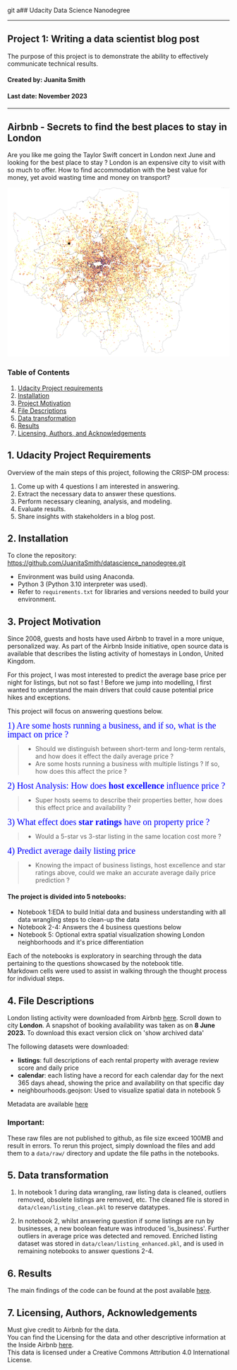 git a## Udacity Data Science Nanodegree

---
## Project 1: Writing a data scientist blog post 
The purpose of this project is to demonstrate the ability to effectively communicate technical results.

#### Created by: Juanita Smith
#### Last date: November 2023

---
 Airbnb - Secrets to find the best places to stay in London
---

Are you like me going the Taylor Swift concert in London next June and looking for the best place to stay ?
London is an expensive city to visit with so much to offer. How to find accommodation with the best value for money, yet avoid wasting time and money on transport?

<img src="project1_blog/images/summary.png" alt="drawing" width="950"/>

### Table of Contents

1. [Udacity Project requirements](#requirements)
2. [Installation](#installation)
3. [Project Motivation](#motivation)
4. [File Descriptions](#files)
5. [Data transformation](#transform)
6. [Results](#results)
7. [Licensing, Authors, and Acknowledgements](#licensing)


## 1. Udacity Project Requirements <a name="requirements"></a>

Overview of the main steps of this project, following the CRISP-DM process:

1. Come up with 4 questions I am interested in answering.
2. Extract the necessary data to answer these questions.
3. Perform necessary cleaning, analysis, and modeling.
4. Evaluate results.
5. Share insights with stakeholders in a blog post.


## 2. Installation <a name="installation"></a>

To clone the repository: https://github.com/JuanitaSmith/datascience_nanodegree.git

- Environment was build using Anaconda.
- Python 3 (Python 3.10 interpreter was used).
- Refer to `requirements.txt` for libraries and versions needed to build your environment.


## 3. Project Motivation<a name="motivation"></a>

Since 2008, guests and hosts have used Airbnb to travel in a more unique, personalized way. 
As part of the Airbnb Inside initiative, open source data is available that describes the listing activity of homestays in London, United Kingdom.

For this project, I was most interested to predict the average base price per night for listings, but not so fast ! 
Before we jump into modelling, I first wanted to understand the main drivers that could cause potential price hikes and exceptions.

This project will focus on answering questions below.  

<span style="color:blue; font-size:20px; line-height:20px; font-family: Calibri;">1) Are some hosts running a business, and if so, what is the impact on price ?</span>
>- Should we distinguish between short-term and long-term rentals, and how does it effect the daily average price ?
>- Are some hosts running a business with multiple listings ? If so, how does this affect the price ?

<span style="color:blue; font-size:20px; line-height:20px; font-family: Calibri;">2) Host Analysis: How does **host excellence** influence price ?</span>
>- Super hosts seems to describe their properties better, how does this effect price and availability ?

<span style="color:blue; font-size:20px; line-height:20px; font-family: Calibri;">3) What effect does **star ratings** have on property price ?</span>
>- Would a 5-star vs 3-star listing in the same location cost more ?

<span style="color:blue; font-size:20px; line-height:20px; font-family: Calibri;">4) Predict average daily listing price</span>
>- Knowing the impact of business listings, host excellence and star ratings above, could we make an accurate average daily price prediction ?

#### The project is divided into 5 notebooks:

- Notebook 1:EDA to build Initial data and business understanding with all data wrangling steps to clean-up the data
- Notebook 2-4: Answers the 4 business questions below
- Notebook 5: Optional extra spatial visualization showing London neighborhoods and it's price differentiation

Each of the notebooks is exploratory in searching through the data pertaining to the questions showcased by the notebook title.  
Markdown cells were used to assist in walking through the thought process for individual steps.  

## 4. File Descriptions <a name="files"></a>

London listing activity were downloaded from Airbnb [here](http://insideairbnb.com/get-the-data/). 
Scroll down to city **London**.
A snapshot of booking availability was taken as on **8 June 2023.**
To download this exact version click on 'show archived data'

The following datasets were downloaded:

- **listings**: full descriptions of each rental property with average review score and daily price
- **calendar**: each listing have a record for each calendar day for the next 365 days ahead, showing the price and availability on that specific day
- neighbourhoods.geojson: Used to visualize spatial data in notebook 5

Metadata are available [here](https://docs.google.com/spreadsheets/d/1iWCNJcSutYqpULSQHlNyGInUvHg2BoUGoNRIGa6Szc4/edit#gid=1322284596)

### **Important:** 
These raw files are not published to github, as file size exceed 100MB and result in errors.
To rerun this project, simply download the files and add them to a `data/raw/` directory and update the file paths in the notebooks.


## 5. Data transformation <a name="transform"></a>

1) In notebook 1 during data wrangling, raw listing data is cleaned, outliers removed, obsolete listings are removed, etc.
The cleaned file is stored in `data/clean/listing_clean.pkl` to reserve datatypes.

2) In notebook 2, whilst answering question if some listings are run by businesses, a new boolean feature was introduced 'is_business'.
Further outliers in average price was detected and removed.
Enriched listing dataset was stored in `data/clean/listing_enhanced.pkl`, and is used in remaining notebooks to answer questions 2-4.

## 6. Results<a name="results"></a>

The main findings of the code can be found at the post available [here]().

## 7. Licensing, Authors, Acknowledgements<a name="licensing"></a>

Must give credit to Airbnb for the data.  
You can find the Licensing for the data and other descriptive information at the Inside Airbnb  [here](http://insideairbnb.com/get-the-data/).  
This data is licensed under a Creative Commons Attribution 4.0 International License.

